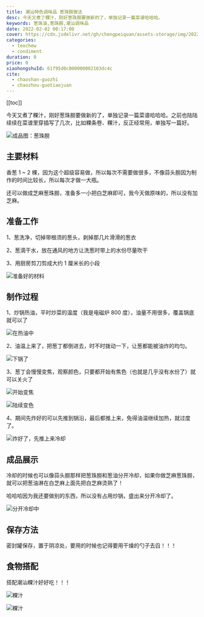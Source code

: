 ```yaml
---
title: 潮汕特色调味品 葱珠朥做法
desc: 今天又煮了粿汁，刚好葱珠朥要做新的了，单独记录一篇菜谱哈哈哈。
keywords: 葱珠油,葱珠朥,潮汕调味品
date: 2022-02-02 00:17:00
cover: https://cdn.jsdelivr.net/gh/chengpeiquan/assets-storage/img/2022/02/20220201234256.jpg
categories:
  - teochew
  - condiment
duration: 0
price: 0
xiaohongshuId: 61f95d0c000000002103dc4c
cite:
  - chaoshan-guozhi
  - chaozhou-guotiaojuan
---
```


[[toc]]

今天又煮了粿汁，刚好葱珠朥要做新的了，单独记录一篇菜谱哈哈哈。之前也陆陆续续在菜谱里穿插写了几次，比如粿条卷、粿汁，反正经常用，单独写一篇好。

![成品图：葱珠朥](https://cdn.jsdelivr.net/gh/chengpeiquan/assets-storage/img/2022/02/20220201234430.jpg)

## 主要材料

香葱 1 ~ 2 棵，因为这个超级容易做，所以每次不需要做很多，不像蒜头朥因为制作的时间比较长，所以每次才做一大瓶。

还可以做成芝麻葱珠朥，准备多一小把白芝麻即可，我今天做原味的，所以没有加芝麻。

## 准备工作

1、葱洗净，切掉带根须的葱头，剥掉那几片滑滑的葱衣

2、葱滴干水，放在通风的地方让洗葱时带上的水份尽量吹干

3、用厨房剪刀剪成大约 1 厘米长的小段

![准备好的材料](https://cdn.jsdelivr.net/gh/chengpeiquan/assets-storage/img/2022/02/20220201234421.jpg)

## 制作过程

1、炒锅热油，平时炒菜的温度（我是电磁炉 800 度），油量不用很多，覆盖锅底就可以了

![在热油中](https://cdn.jsdelivr.net/gh/chengpeiquan/assets-storage/img/2022/02/20220201234422.jpg)

2、油温上来了，把葱丁都倒进去，时不时拨动一下，让葱都能被油炸的均匀。

![下锅了](https://cdn.jsdelivr.net/gh/chengpeiquan/assets-storage/img/2022/02/20220201234423.jpg)

3、葱丁会慢慢变焦，观察颜色，只要都开始有焦色（也就是几乎没有水份了）就可以关火了

![开始变焦](https://cdn.jsdelivr.net/gh/chengpeiquan/assets-storage/img/2022/02/20220201234424.jpg)

![陆续变色](https://cdn.jsdelivr.net/gh/chengpeiquan/assets-storage/img/2022/02/20220201234425.jpg)

4、期间先炸好的可以先推到锅沿，最后都推上来，免得油温继续加热，就过度了。

![炸好了，先推上来冷却](https://cdn.jsdelivr.net/gh/chengpeiquan/assets-storage/img/2022/02/20220201234426.jpg)

## 成品展示

冷却的时候也可以像蒜头朥那样把葱珠朥和葱油分开冷却，如果你做芝麻葱珠朥，就可以把葱油淋在白芝麻上面先把白芝麻烫熟了！

哈哈哈因为我还要做别的东西，所以没有占用炒锅，盛出来分开冷却了。

![分开冷却中](https://cdn.jsdelivr.net/gh/chengpeiquan/assets-storage/img/2022/02/20220201234427.jpg)

## 保存方法

密封罐保存，置于阴凉处，要用的时候也记得要用干燥的勺子去舀！！！

## 食物搭配

搭配潮汕粿汁好好吃！！！

![粿汁](https://cdn.jsdelivr.net/gh/chengpeiquan/assets-storage/img/2022/02/20220201234429.jpg)

![粿汁](https://cdn.jsdelivr.net/gh/chengpeiquan/assets-storage/img/2022/02/20220201234428.jpg)
